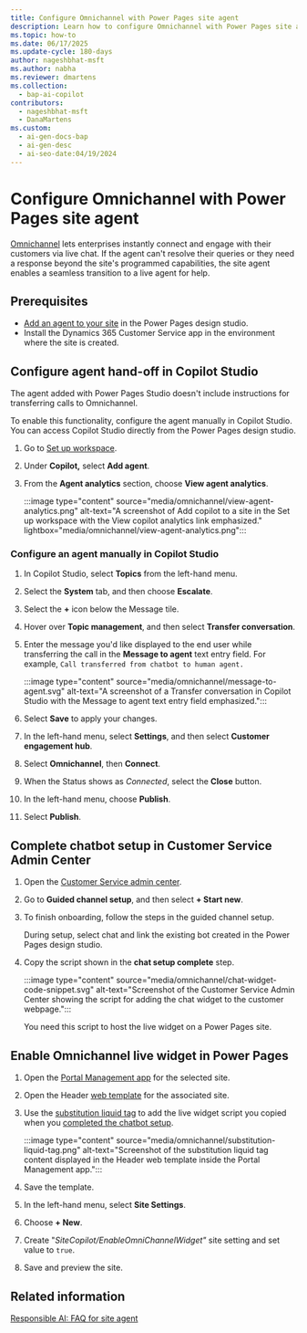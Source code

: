 ```yaml
---
title: Configure Omnichannel with Power Pages site agent
description: Learn how to configure Omnichannel with Power Pages site agent for seamless live agent escalation.
ms.topic: how-to
ms.date: 06/17/2025
ms.update-cycle: 180-days
author: nageshbhat-msft
ms.author: nabha
ms.reviewer: dmartens
ms.collection:
  - bap-ai-copilot
contributors:
  - nageshbhat-msft
  - DanaMartens
ms.custom:
  - ai-gen-docs-bap
  - ai-gen-desc
  - ai-seo-date:04/19/2024
---
```

# Configure Omnichannel with Power Pages site agent

[Omnichannel](/dynamics365/customer-service/implement/introduction-omnichannel) lets enterprises instantly connect and engage with their customers via live chat. If the agent can't resolve their queries or they need a response beyond the site's programmed capabilities, the site agent enables a seamless transition to a live agent for help.

## Prerequisites

- [Add an agent to your site](../getting-started/enable-agent.md#add-an-agent) in the Power Pages design studio.
- Install the Dynamics 365 Customer Service app in the environment where the site is created.

## Configure agent hand-off in Copilot Studio

The agent added with Power Pages Studio doesn't include instructions for transferring calls to Omnichannel.

To enable this functionality, configure the agent manually in Copilot Studio. You can access Copilot Studio directly from the Power Pages design studio.

1. Go to [Set up workspace](setup-workspace.md).
1. Under **Copilot,** select **Add agent**.
1. From the **Agent analytics** section, choose **View agent analytics**.

    :::image type="content" source="media/omnichannel/view-agent-analytics.png" alt-text="A screenshot of Add copilot to a site in the Set up workspace with the View copilot analytics link emphasized." lightbox="media/omnichannel/view-agent-analytics.png":::

### Configure an agent manually in Copilot Studio

1. In Copilot Studio, select **Topics** from the left-hand menu.
1. Select the **System** tab, and then choose **Escalate**.
1. Select  the **+** icon below the Message tile.
1. Hover over **Topic management**, and then select **Transfer conversation**.
1. Enter the message you'd like displayed to the end user while transferring the call in the **Message to agent** text entry field. For example, `Call transferred from chatbot to human agent.`

    :::image type="content" source="media/omnichannel/message-to-agent.svg" alt-text="A screenshot of a Transfer conversation in Copilot Studio with the Message to agent text entry field emphasized.":::

1. Select **Save** to apply your changes.
1. In the left-hand menu, select **Settings**, and then select **Customer engagement hub**.
1. Select **Omnichannel**, then **Connect**.
1. When the Status shows as *Connected*, select the **Close** button.
1. In the left-hand menu, choose **Publish**.
1. Select **Publish**.

## Complete chatbot setup in Customer Service Admin Center

1. Open the [Customer Service admin center](/dynamics365/customer-service/implement/cs-admin-center).

1. Go to **Guided channel setup**, and then select **+ Start new**.

1. To finish onboarding, follow the steps in the guided channel setup.

    During setup, select chat and link the existing bot created in the Power Pages design studio.

1. Copy the script shown in the **chat setup complete** step.

    :::image type="content" source="media/omnichannel/chat-widget-code-snippet.svg" alt-text="Screenshot of the Customer Service Admin Center showing the script for adding the chat widget to the customer webpage.":::

    You need this script to host the live widget on a Power Pages site.

## Enable Omnichannel live widget in Power Pages

1. Open the [Portal Management app](portal-management-app.md) for the selected site.
1. Open the Header [web template](web-templates.md) for the associated site.
1. Use the [substitution liquid tag](liquid/template-tags.md#substitution) to add the live widget script you copied when you [completed the chatbot setup](#complete-chatbot-setup-in-customer-service-admin-center).

    :::image type="content" source="media/omnichannel/substitution-liquid-tag.png" alt-text="Screenshot of the substitution liquid tag content displayed in the Header web template inside the Portal Management app.":::

1. Save the template.
1. In the left-hand menu, select **Site Settings**.
1. Choose **+ New**.
1. Create "*SiteCopilot/EnableOmniChannelWidget"* site setting and set value to `true`.
1. Save and preview the site.

## Related information

[Responsible AI: FAQ for site agent](../faq-site-agent.md)
